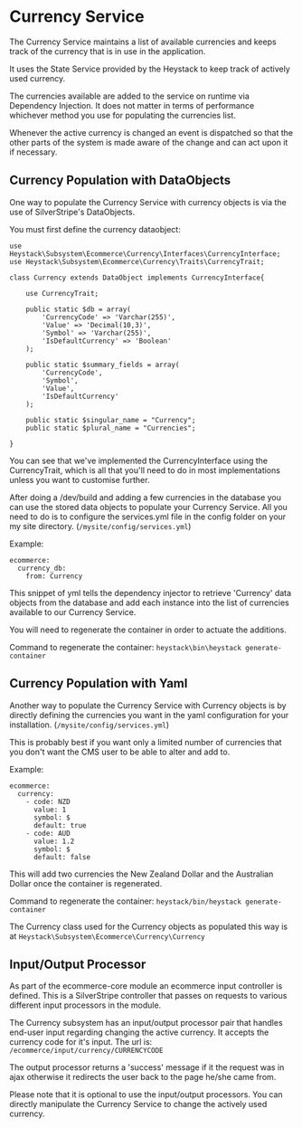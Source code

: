 # Currency Service

The Currency Service maintains a list of available currencies and keeps track of the currency that is in use in the application.

It uses the State Service provided by the Heystack to keep track of actively used currency.

The currencies available are added to the service on runtime via Dependency Injection. It does not matter in terms of performance whichever method you use for populating the currencies list.

Whenever the active currency is changed an event is dispatched so that the other parts of the system is made aware of the change and can act upon it if necessary. 

## Currency Population with DataObjects

One way to populate the Currency Service with currency objects is via the use of SilverStripe's DataObjects.

You must first define the currency dataobject:

```
use Heystack\Subsystem\Ecommerce\Currency\Interfaces\CurrencyInterface;
use Heystack\Subsystem\Ecommerce\Currency\Traits\CurrencyTrait;

class Currency extends DataObject implements CurrencyInterface{

	use CurrencyTrait;

    public static $db = array(
        'CurrencyCode' => 'Varchar(255)',
        'Value' => 'Decimal(10,3)',
        'Symbol' => 'Varchar(255)',
        'IsDefaultCurrency' => 'Boolean'
    );

    public static $summary_fields = array(
        'CurrencyCode',
        'Symbol',
        'Value',
        'IsDefaultCurrency'
    );

    public static $singular_name = "Currency";
    public static $plural_name = "Currencies";

}
```

You can see that we've implemented the CurrencyInterface using the CurrencyTrait, which is all that you'll need to do in most implementations unless you want to customise further.

After doing a /dev/build and adding a few currencies in the database you can use the stored data objects to populate your Currency Service. All you need to do is to configure the services.yml file in the config folder on your my site directory. (`/mysite/config/services.yml`)

Example:

```
ecommerce:
  currency_db:
    from: Currency
```

This snippet of yml tells the dependency injector to retrieve 'Currency' data objects from the database and add each instance into the list of currencies available to our Currency Service.

You will need to regenerate the container in order to actuate the additions.

Command to regenerate the container: `heystack\bin\heystack generate-container`

## Currency Population with Yaml

Another way to populate the Currency Service with Currency objects is by directly defining the currencies you want in the yaml configuration for your installation. (`/mysite/config/services.yml`)

This is probably best if you want only a limited number of currencies that you don't want the CMS user to be able to alter and add to.

Example:

```
ecommerce:
  currency:
    - code: NZD
      value: 1
      symbol: $
      default: true
    - code: AUD
      value: 1.2
      symbol: $
      default: false
```

This will add two currencies the New Zealand Dollar and the Australian Dollar once the container is regenerated.

Command to regenerate the container: `heystack/bin/heystack generate-container`

The Currency class used for the Currency objects as populated this way is at `Heystack\Subsystem\Ecommerce\Currency\Currency`

## Input/Output Processor

As part of the ecommerce-core module an ecommerce input controller is defined. This is a SilverStripe controller that passes on requests to various different input processors in the module. 

The Currency subsystem has an input/output processor pair that handles end-user input regarding changing the active currency. It accepts the currency code for it's input. The url is: `/ecommerce/input/currency/CURRENCYCODE`

The output processor returns a 'success' message if it the request was in ajax otherwise it redirects the user back to the page he/she came from.

Please note that it is optional to use the input/output processors. You can directly manipulate the Currency Service to change the actively used currency.